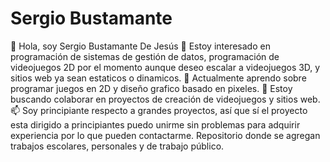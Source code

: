 # Sergio Bustamante
👋 Hola, soy Sergio Bustamante De Jesús
👀 Estoy interesado en programación de sistemas de gestión de datos, programación de videojuegos 2D por el momento aunque deseo escalar a videojuegos 3D, y sitios web ya sean estaticos o dinamicos.
🌱 Actualmente aprendo sobre programar juegos en 2D y diseño grafico basado en pixeles.
💞️ Estoy buscando colaborar en proyectos de creación de videojuegos y sitios web.
📫 Soy principiante respecto a grandes proyectos, así que sí el proyecto esta dirigido a principiantes puedo unirme sin problemas para adquirir experiencia por lo que pueden contactarme.
Repositorio donde se agregan trabajos escolares, personales y de trabajo público.
